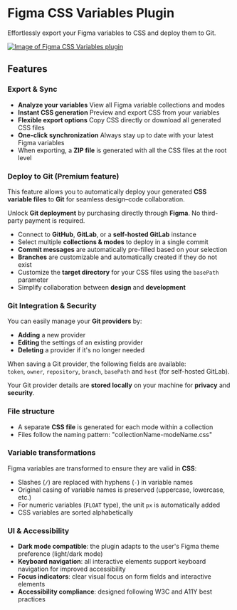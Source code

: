 # Figma CSS Variables Plugin

Effortlessly export your Figma variables to CSS and deploy them to Git.

[![Image of Figma CSS Variables plugin](https://yoriiis.github.io/cdn/static/figma-css-variables/cover-1.png)](https://github.com/yoriiis/figma-css-variables)

## Features

### Export & Sync

- **Analyze your variables** View all Figma variable collections and modes
- **Instant CSS generation** Preview and export CSS from your variables
- **Flexible export options** Copy CSS directly or download all generated CSS files
- **One-click synchronization** Always stay up to date with your latest Figma variables
- When exporting, a **ZIP file** is generated with all the CSS files at the root level

### Deploy to Git (Premium feature)

This feature allows you to automatically deploy your generated **CSS variable files** to **Git** for seamless design–code collaboration.

Unlock **Git deployment** by purchasing directly through **Figma**. No third-party payment is required.

- Connect to **GitHub**, **GitLab**, or a **self-hosted GitLab** instance
- Select multiple **collections & modes** to deploy in a single commit
- **Commit messages** are automatically pre-filled based on your selection
- **Branches** are customizable and automatically created if they do not exist
- Customize the **target directory** for your CSS files using the `basePath` parameter
- Simplify collaboration between **design** and **development**

### Git Integration & Security

You can easily manage your **Git providers** by:

- **Adding** a new provider
- **Editing** the settings of an existing provider
- **Deleting** a provider if it's no longer needed

When saving a Git provider, the following fields are available:\
`token`, `owner`, `repository`, `branch`, `basePath` and `host` (for self-hosted GitLab).

Your Git provider details are **stored locally** on your machine for **privacy** and **security**.

### File structure

- A separate **CSS file** is generated for each mode within a collection
- Files follow the naming pattern: "collectionName-modeName.css"

### Variable transformations

Figma variables are transformed to ensure they are valid in **CSS**:

- Slashes (`/`) are replaced with hyphens (`-`) in variable names
- Original casing of variable names is preserved (uppercase, lowercase, etc.)
- For numeric variables (`FLOAT` type), the unit `px` is automatically added
- CSS variables are sorted alphabetically

### UI & Accessibility

- **Dark mode compatible**: the plugin adapts to the user's Figma theme preference (light/dark mode)
- **Keyboard navigation**: all interactive elements support keyboard navigation for improved accessibility
- **Focus indicators**: clear visual focus on form fields and interactive elements
- **Accessibility compliance**: designed following W3C and A11Y best practices
